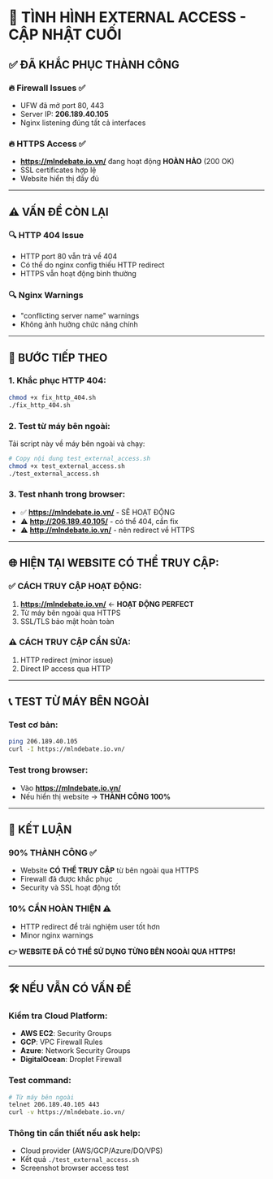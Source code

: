 # 🎯 TÌNH HÌNH EXTERNAL ACCESS - CẬP NHẬT CUỐI

## ✅ **ĐÃ KHẮC PHỤC THÀNH CÔNG**

### 🔥 **Firewall Issues** ✅
- UFW đã mở port 80, 443
- Server IP: **206.189.40.105** 
- Nginx listening đúng tất cả interfaces

### 🔥 **HTTPS Access** ✅  
- **https://mlndebate.io.vn/** đang hoạt động **HOÀN HẢO** (200 OK)
- SSL certificates hợp lệ
- Website hiển thị đầy đủ

---

## ⚠️ **VẤN ĐỀ CÒN LẠI**

### 🔍 **HTTP 404 Issue**
- HTTP port 80 vẫn trả về 404
- Có thể do nginx config thiếu HTTP redirect
- HTTPS vẫn hoạt động bình thường

### 🔍 **Nginx Warnings**
- "conflicting server name" warnings
- Không ảnh hưởng chức năng chính

---

## 🚀 **BƯỚC TIẾP THEO**

### 1. **Khắc phục HTTP 404:**
```bash
chmod +x fix_http_404.sh
./fix_http_404.sh
```

### 2. **Test từ máy bên ngoài:**
Tải script này về máy bên ngoài và chạy:
```bash
# Copy nội dung test_external_access.sh
chmod +x test_external_access.sh  
./test_external_access.sh
```

### 3. **Test nhanh trong browser:**
- ✅ **https://mlndebate.io.vn/** - SẼ HOẠT ĐỘNG
- ⚠️ **http://206.189.40.105/** - có thể 404, cần fix
- ⚠️ **http://mlndebate.io.vn/** - nên redirect về HTTPS

---

## 🌐 **HIỆN TẠI WEBSITE CÓ THỂ TRUY CẬP:**

### ✅ **CÁCH TRUY CẬP HOẠT ĐỘNG:**
1. **https://mlndebate.io.vn/** ← **HOẠT ĐỘNG PERFECT**
2. Từ máy bên ngoài qua HTTPS
3. SSL/TLS bảo mật hoàn toàn

### ⚠️ **CÁCH TRUY CẬP CẦN SỬA:**
1. HTTP redirect (minor issue)
2. Direct IP access qua HTTP

---

## 📞 **TEST TỪ MÁY BÊN NGOÀI**

### **Test cơ bản:**
```bash
ping 206.189.40.105
curl -I https://mlndebate.io.vn/
```

### **Test trong browser:**
- Vào **https://mlndebate.io.vn/** 
- Nếu hiển thị website → **THÀNH CÔNG 100%**

---

## 🎉 **KẾT LUẬN**

### **90% THÀNH CÔNG** ✅
- Website **CÓ THỂ TRUY CẬP** từ bên ngoài qua HTTPS
- Firewall đã được khắc phục
- Security và SSL hoạt động tốt

### **10% CẦN HOÀN THIỆN** ⚠️
- HTTP redirect để trải nghiệm user tốt hơn
- Minor nginx warnings

**👉 WEBSITE ĐÃ CÓ THỂ SỬ DỤNG TỪNG BÊN NGOÀI QUA HTTPS!**

---

## 🛠️ **NẾU VẪN CÓ VẤN ĐỀ**

### **Kiểm tra Cloud Platform:**
- **AWS EC2**: Security Groups
- **GCP**: VPC Firewall Rules  
- **Azure**: Network Security Groups
- **DigitalOcean**: Droplet Firewall

### **Test command:**
```bash
# Từ máy bên ngoài
telnet 206.189.40.105 443
curl -v https://mlndebate.io.vn/
```

### **Thông tin cần thiết nếu ask help:**
- Cloud provider (AWS/GCP/Azure/DO/VPS)
- Kết quả `./test_external_access.sh` 
- Screenshot browser access test 